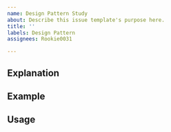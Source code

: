 ```yaml
---
name: Design Pattern Study
about: Describe this issue template's purpose here.
title: ''
labels: Design Pattern
assignees: Rookie0031

---
```


## Explanation


## Example


## Usage
